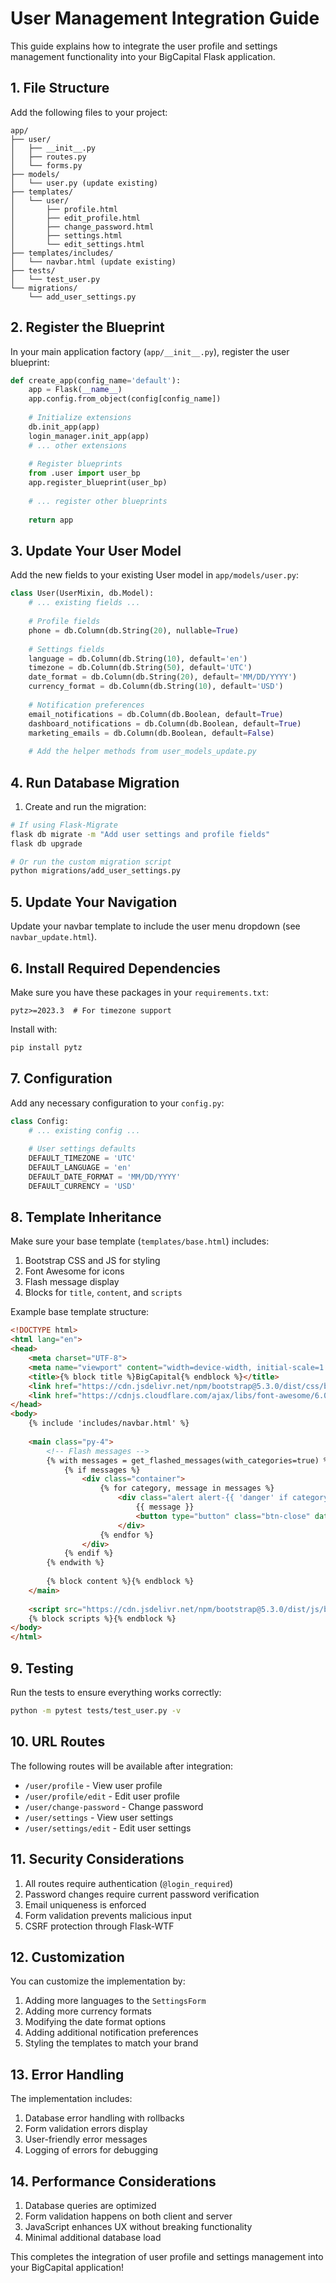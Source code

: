 # User Management Integration Guide

This guide explains how to integrate the user profile and settings management functionality into your BigCapital Flask application.

## 1. File Structure

Add the following files to your project:

```
app/
├── user/
│   ├── __init__.py
│   ├── routes.py
│   └── forms.py
├── models/
│   └── user.py (update existing)
├── templates/
│   └── user/
│       ├── profile.html
│       ├── edit_profile.html
│       ├── change_password.html
│       ├── settings.html
│       └── edit_settings.html
├── templates/includes/
│   └── navbar.html (update existing)
├── tests/
│   └── test_user.py
└── migrations/
    └── add_user_settings.py
```

## 2. Register the Blueprint

In your main application factory (`app/__init__.py`), register the user blueprint:

```python
def create_app(config_name='default'):
    app = Flask(__name__)
    app.config.from_object(config[config_name])
    
    # Initialize extensions
    db.init_app(app)
    login_manager.init_app(app)
    # ... other extensions
    
    # Register blueprints
    from .user import user_bp
    app.register_blueprint(user_bp)
    
    # ... register other blueprints
    
    return app
```

## 3. Update Your User Model

Add the new fields to your existing User model in `app/models/user.py`:

```python
class User(UserMixin, db.Model):
    # ... existing fields ...
    
    # Profile fields
    phone = db.Column(db.String(20), nullable=True)
    
    # Settings fields
    language = db.Column(db.String(10), default='en')
    timezone = db.Column(db.String(50), default='UTC')
    date_format = db.Column(db.String(20), default='MM/DD/YYYY')
    currency_format = db.Column(db.String(10), default='USD')
    
    # Notification preferences
    email_notifications = db.Column(db.Boolean, default=True)
    dashboard_notifications = db.Column(db.Boolean, default=True)
    marketing_emails = db.Column(db.Boolean, default=False)
    
    # Add the helper methods from user_models_update.py
```

## 4. Run Database Migration

1. Create and run the migration:

```bash
# If using Flask-Migrate
flask db migrate -m "Add user settings and profile fields"
flask db upgrade

# Or run the custom migration script
python migrations/add_user_settings.py
```

## 5. Update Your Navigation

Update your navbar template to include the user menu dropdown (see `navbar_update.html`).

## 6. Install Required Dependencies

Make sure you have these packages in your `requirements.txt`:

```
pytz>=2023.3  # For timezone support
```

Install with:
```bash
pip install pytz
```

## 7. Configuration

Add any necessary configuration to your `config.py`:

```python
class Config:
    # ... existing config ...
    
    # User settings defaults
    DEFAULT_TIMEZONE = 'UTC'
    DEFAULT_LANGUAGE = 'en'
    DEFAULT_DATE_FORMAT = 'MM/DD/YYYY'
    DEFAULT_CURRENCY = 'USD'
```

## 8. Template Inheritance

Make sure your base template (`templates/base.html`) includes:

1. Bootstrap CSS and JS for styling
2. Font Awesome for icons
3. Flash message display
4. Blocks for `title`, `content`, and `scripts`

Example base template structure:
```html
<!DOCTYPE html>
<html lang="en">
<head>
    <meta charset="UTF-8">
    <meta name="viewport" content="width=device-width, initial-scale=1.0">
    <title>{% block title %}BigCapital{% endblock %}</title>
    <link href="https://cdn.jsdelivr.net/npm/bootstrap@5.3.0/dist/css/bootstrap.min.css" rel="stylesheet">
    <link href="https://cdnjs.cloudflare.com/ajax/libs/font-awesome/6.0.0/css/all.min.css" rel="stylesheet">
</head>
<body>
    {% include 'includes/navbar.html' %}
    
    <main class="py-4">
        <!-- Flash messages -->
        {% with messages = get_flashed_messages(with_categories=true) %}
            {% if messages %}
                <div class="container">
                    {% for category, message in messages %}
                        <div class="alert alert-{{ 'danger' if category == 'error' else category }} alert-dismissible fade show">
                            {{ message }}
                            <button type="button" class="btn-close" data-bs-dismiss="alert"></button>
                        </div>
                    {% endfor %}
                </div>
            {% endif %}
        {% endwith %}
        
        {% block content %}{% endblock %}
    </main>
    
    <script src="https://cdn.jsdelivr.net/npm/bootstrap@5.3.0/dist/js/bootstrap.bundle.min.js"></script>
    {% block scripts %}{% endblock %}
</body>
</html>
```

## 9. Testing

Run the tests to ensure everything works correctly:

```bash
python -m pytest tests/test_user.py -v
```

## 10. URL Routes

The following routes will be available after integration:

- `/user/profile` - View user profile
- `/user/profile/edit` - Edit user profile
- `/user/change-password` - Change password
- `/user/settings` - View user settings
- `/user/settings/edit` - Edit user settings

## 11. Security Considerations

1. All routes require authentication (`@login_required`)
2. Password changes require current password verification
3. Email uniqueness is enforced
4. Form validation prevents malicious input
5. CSRF protection through Flask-WTF

## 12. Customization

You can customize the implementation by:

1. Adding more languages to the `SettingsForm`
2. Adding more currency formats
3. Modifying the date format options
4. Adding additional notification preferences
5. Styling the templates to match your brand

## 13. Error Handling

The implementation includes:

1. Database error handling with rollbacks
2. Form validation errors display
3. User-friendly error messages
4. Logging of errors for debugging

## 14. Performance Considerations

1. Database queries are optimized
2. Form validation happens on both client and server
3. JavaScript enhances UX without breaking functionality
4. Minimal additional database load

This completes the integration of user profile and settings management into your BigCapital application!